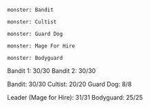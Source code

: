 ```statblock
monster: Bandit
```

```statblock
monster: Cultist
```

```statblock
monster: Guard Dog
```

```statblock
monster: Mage For Hire
```


```statblock
monster: Bodyguard
```

Bandit 1: 30/30
Bandit 2: 30/30

Bandit: 30/30
Cultist: 20/20
Guard Dog: 8/8

Leader (Mage for Hire): 31/31
Bodyguard: 25/25
